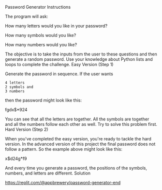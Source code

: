 Password Generator
Instructions

The program will ask:

How many letters would you like in your password?

How many symbols would you like?

How many numbers would you like?

The objective is to take the inputs from the user to these questions and then generate a random password. Use your knowledge about Python lists and loops to complete the challenge.
Easy Version (Step 1)

Generate the password in sequence. If the user wants

    4 letters
    2 symbols and
    3 numbers

then the password might look like this:

fgdx$*924

You can see that all the letters are together. All the symbols are together and all the numbers follow each other as well. Try to solve this problem first.
Hard Version (Step 2)

When you've completed the easy version, you're ready to tackle the hard version. In the advanced version of this project the final password does not follow a pattern. So the example above might look like this:

x$d24g*f9

And every time you generate a password, the positions of the symbols, numbers, and letters are different.
Solution

https://replit.com/@appbrewery/password-generator-end
